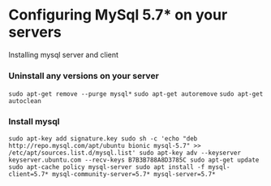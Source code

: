 # Configuring MySql 5.7* on your servers

Installing mysql server and client
### Uninstall any versions on your server

``` sudo apt-get remove --purge mysql* ```
``` sudo apt-get autoremove ```
``` sudo apt-get autoclean ```

### Install mysql
`sudo apt-key add signature.key
sudo sh -c 'echo "deb http://repo.mysql.com/apt/ubuntu bionic mysql-5.7" >> /etc/apt/sources.list.d/mysql.list'
sudo apt-key adv --keyserver keyserver.ubuntu.com --recv-keys B7B3B788A8D3785C
sudo apt-get update
sudo apt-cache policy mysql-server
sudo apt install -f mysql-client=5.7* mysql-community-server=5.7* mysql-server=5.7* `